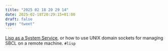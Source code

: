 ```yaml
---
title: "2025 02 18 20 29 14"
date: 2025-02-18T20:29:15+01:00
draft: false
type: "tweet"
---
```

[Lisp as a System Service](https://simonsafar.com/2022/lisp_server/), or how to use UNIX domain sockets for managing SBCL on a remote machine. `#lisp`
